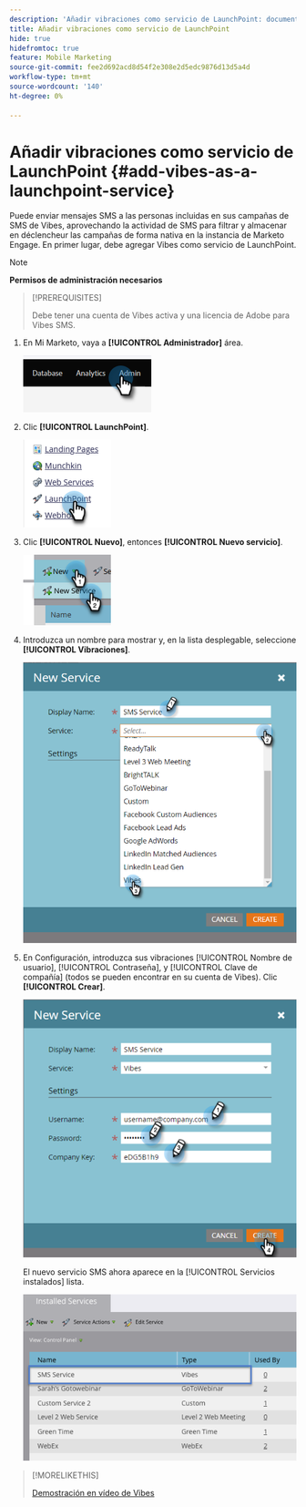 ```yaml
---
description: 'Añadir vibraciones como servicio de LaunchPoint: documentos de Marketo: documentación del producto'
title: Añadir vibraciones como servicio de LaunchPoint
hide: true
hidefromtoc: true
feature: Mobile Marketing
source-git-commit: fee2d692acd8d54f2e308e2d5edc9876d13d5a4d
workflow-type: tm+mt
source-wordcount: '140'
ht-degree: 0%

---
```


# Añadir vibraciones como servicio de LaunchPoint {#add-vibes-as-a-launchpoint-service}

Puede enviar mensajes SMS a las personas incluidas en sus campañas de SMS de Vibes, aprovechando la actividad de SMS para filtrar y almacenar en déclencheur las campañas de forma nativa en la instancia de Marketo Engage. En primer lugar, debe agregar Vibes como servicio de LaunchPoint.

>[!NOTE]
>
>**Permisos de administración necesarios**

>[!PREREQUISITES]
>
>Debe tener una cuenta de Vibes activa y una licencia de Adobe para Vibes SMS.

1. En Mi Marketo, vaya a **[!UICONTROL Administrador]** área.

   ![](assets/add-vibes-as-a-launchpoint-service-1.png)

1. Clic **[!UICONTROL LaunchPoint]**.

   ![](assets/add-vibes-as-a-launchpoint-service-2.png)

1. Clic **[!UICONTROL Nuevo]**, entonces **[!UICONTROL Nuevo servicio]**.

   ![](assets/add-vibes-as-a-launchpoint-service-3.png)

1. Introduzca un nombre para mostrar y, en la lista desplegable, seleccione **[!UICONTROL Vibraciones]**.

   ![](assets/add-vibes-as-a-launchpoint-service-4.png)

1. En Configuración, introduzca sus vibraciones [!UICONTROL Nombre de usuario], [!UICONTROL Contraseña], y [!UICONTROL Clave de compañía] (todos se pueden encontrar en su cuenta de Vibes). Clic **[!UICONTROL Crear]**.

   ![](assets/add-vibes-as-a-launchpoint-service-5.png)

   El nuevo servicio SMS ahora aparece en la [!UICONTROL Servicios instalados] lista.

   ![](assets/add-vibes-as-a-launchpoint-service-6.png)

>[!MORELIKETHIS]
>
>[Demostración en vídeo de Vibes](https://vimeo.com/215233767/1ed136adbc)
